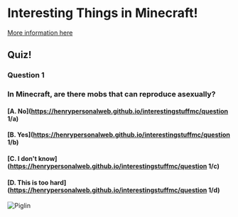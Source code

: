 # Interesting Things in Minecraft!
[More information here](https://minecraft.fandom.com/wiki/Minecraft)

## Quiz!
### Question 1
### In Minecraft, are there mobs that can reproduce asexually?
#### [A. No](https://henrypersonalweb.github.io/interestingstuffmc/question 1/a)
#### [B. Yes](https://henrypersonalweb.github.io/interestingstuffmc/question 1/b)
#### [C. I don't know](https://henrypersonalweb.github.io/interestingstuffmc/question 1/c)
#### [D. This is too hard](https://henrypersonalweb.github.io/interestingstuffmc/question 1/d)
![Piglin](https://henrypersonalweb.github.io/pictures/piglin.gif)
